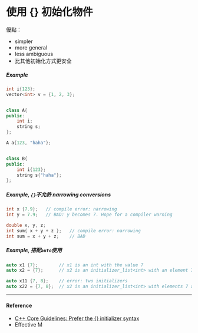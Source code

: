 # 使用 {} 初始化物件

優點：

* simpler
* more general
* less ambiguous
* 比其他初始化方式更安全

##### Example

```cpp
int i{123};
vector<int> v = {1, 2, 3};


class A{
public:
    int i;
    string s;
};

A a{123, "haha"};


class B{
public:
    int i{123};
    string s{"haha"};
};
```

##### Example, `{}`不允許 narrowing conversions

```cpp
int x {7.9};   // compile error: narrowing
int y = 7.9;   // BAD: y becomes 7. Hope for a compiler warning

double x, y, z;
int sum{ x + y + z };   // compile error: narrowing
int sum = x + y + z;    // BAD
```

##### Example, 搭配`auto`使用

```cpp
auto x1 {7};        // x1 is an int with the value 7
auto x2 = {7};      // x2 is an initializer_list<int> with an element 7

auto x11 {7, 8};    // error: two initializers
auto x22 = {7, 8};  // x2 is an initializer_list<int> with elements 7 and 8
```

---

#### Reference

* [C++ Core Guidelines: Prefer the {} initializer syntax](https://github.com/isocpp/CppCoreGuidelines/blob/master/CppCoreGuidelines.md#es23-prefer-the--initializer-syntax)
* Effective M



